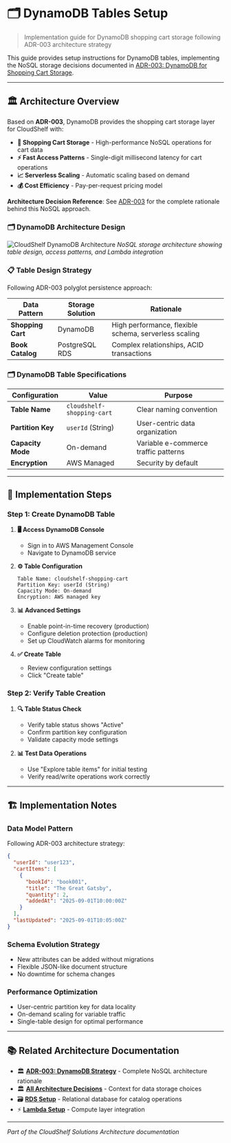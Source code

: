 # 🗂️ DynamoDB Tables Setup

> Implementation guide for DynamoDB shopping cart storage following ADR-003 architecture strategy

This guide provides setup instructions for DynamoDB tables, implementing the NoSQL storage decisions documented in [ADR-003: DynamoDB for Shopping Cart Storage](../cloudshelf-architecture-decisions.md#adr-003-dynamodb-for-shopping-cart-storage).

---

## 🏛️ Architecture Overview

Based on **ADR-003**, DynamoDB provides the shopping cart storage layer for CloudShelf with:

- **🛒 Shopping Cart Storage** - High-performance NoSQL operations for cart data
- **⚡ Fast Access Patterns** - Single-digit millisecond latency for cart operations
- **📈 Serverless Scaling** - Automatic scaling based on demand
- **💰 Cost Efficiency** - Pay-per-request pricing model

**Architecture Decision Reference**: See [ADR-003](../cloudshelf-architecture-decisions.md#adr-003) for the complete rationale behind this NoSQL approach.

### **🗂️ DynamoDB Architecture Design**

![CloudShelf DynamoDB Architecture](DynamoDB-Shopping-Cart-Architecture-Diagram.png)
*NoSQL storage architecture showing table design, access patterns, and Lambda integration*

### **📋 Table Design Strategy**

Following ADR-003 polyglot persistence approach:

| Data Pattern      | Storage Solution | Rationale                                             |
| ----------------- | ---------------- | ----------------------------------------------------- |
| **Shopping Cart** | DynamoDB         | High performance, flexible schema, serverless scaling |
| **Book Catalog**  | PostgreSQL RDS   | Complex relationships, ACID transactions              |

### **🗂️ DynamoDB Table Specifications**

| Configuration     | Value                      | Purpose                              |
| ----------------- | -------------------------- | ------------------------------------ |
| **Table Name**    | `cloudshelf-shopping-cart` | Clear naming convention              |
| **Partition Key** | `userId` (String)          | User-centric data organization       |
| **Capacity Mode** | On-demand                  | Variable e-commerce traffic patterns |
| **Encryption**    | AWS Managed                | Security by default                  |

---

## 🚀 Implementation Steps

### **Step 1: Create DynamoDB Table**

1. **🖥️ Access DynamoDB Console**

   - Sign in to AWS Management Console
   - Navigate to DynamoDB service

2. **⚙️ Table Configuration**

   ```
   Table Name: cloudshelf-shopping-cart
   Partition Key: userId (String)
   Capacity Mode: On-demand
   Encryption: AWS managed key
   ```

3. **📊 Advanced Settings**

   - Enable point-in-time recovery (production)
   - Configure deletion protection (production)
   - Set up CloudWatch alarms for monitoring

4. **✅ Create Table**
   - Review configuration settings
   - Click "Create table"

### **Step 2: Verify Table Creation**

1. **🔍 Table Status Check**

   - Verify table status shows "Active"
   - Confirm partition key configuration
   - Validate capacity mode settings

2. **📊 Test Data Operations**
   - Use "Explore table items" for initial testing
   - Verify read/write operations work correctly

---

## 🏗️ Implementation Notes

### **Data Model Pattern**

Following ADR-003 architecture strategy:

```json
{
  "userId": "user123",
  "cartItems": [
    {
      "bookId": "book001",
      "title": "The Great Gatsby",
      "quantity": 2,
      "addedAt": "2025-09-01T10:00:00Z"
    }
  ],
  "lastUpdated": "2025-09-01T10:05:00Z"
}
```

### **Schema Evolution Strategy**

- New attributes can be added without migrations
- Flexible JSON-like document structure
- No downtime for schema changes

### **Performance Optimization**

- User-centric partition key for data locality
- On-demand scaling for variable traffic
- Single-table design for optimal performance

---

## 📚 Related Architecture Documentation

- 🏛️ [**ADR-003: DynamoDB Strategy**](../cloudshelf-architecture-decisions.md#adr-003) - Complete NoSQL architecture rationale
- 🏛️ [**All Architecture Decisions**](../cloudshelf-architecture-decisions.md) - Context for data storage choices
- 🗃️ [**RDS Setup**](../setup-rds.md) - Relational database for catalog operations
- ⚡ [**Lambda Setup**](../lambda/setup-lambda.md) - Compute layer integration

---

_Part of the CloudShelf Solutions Architecture documentation_
